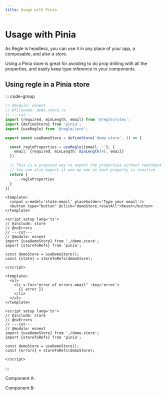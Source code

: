 ```yaml
---
title: Usage with Pinia
---
```


<script setup>
import ComponentA from '../parts/components/pinia/ComponentA.vue';
import ComponentB from '../parts/components/pinia/ComponentB.vue';
</script>

# Usage with Pinia

As Regle is headless, you can use it in any place of your app, a composable, and also a store.

Using a Pinia store is great for avoiding to do prop drilling with all the properties, and easily keep type inference in your components.


## Using regle in a Pinia store

::: code-group
```ts twoslash include store [demo.store.ts] 
// @module: esnext
// @filename: demo.store.ts
// ---cut---
import {required, minLength, email} from '@regle/rules';
import {defineStore} from 'pinia';
import {useRegle} from '@regle/core';

export const useDemoStore = defineStore('demo-store', () => {

  const regleProperties = useRegle({email: ''}, {
    email: {required, minLength: minLength(4), email}
  })

  // This is a proposed way to export the properties without redundant code
  // You can also export it one my one as each property is reactive
  return {
    ...regleProperties
  }
})
```

``` vue twoslash [ComponentA.vue]
<template>
  <input v-model='state.email' placeholder='Type your email'/>
  <button type="button" @click="demoStore.resetAll">Reset</button>
</template>

<script setup lang='ts'>
// @include: store
// @noErrors
// ---cut---
// @module: esnext
import {useDemoStore} from './demo.store';
import {storeToRefs} from 'pinia';

const demoStore = useDemoStore();
const {state} = storeToRefs(demoStore);

</script>
```

``` vue twoslash [ComponentB.vue]
<template>
  <ul>
    <li v-for="error of errors.email" :key='error'>
      {{ error }}
    </li>
  </ul>
</template>

<script setup lang='ts'>
// @include: store
// @noErrors
// ---cut---
// @module: esnext
import {useDemoStore} from './demo.store';
import {storeToRefs} from 'pinia';

const demoStore = useDemoStore();
const {errors} = storeToRefs(demoStore);

</script>
```

:::

Component A:

<ComponentA/>

Component B:

<ComponentB/>